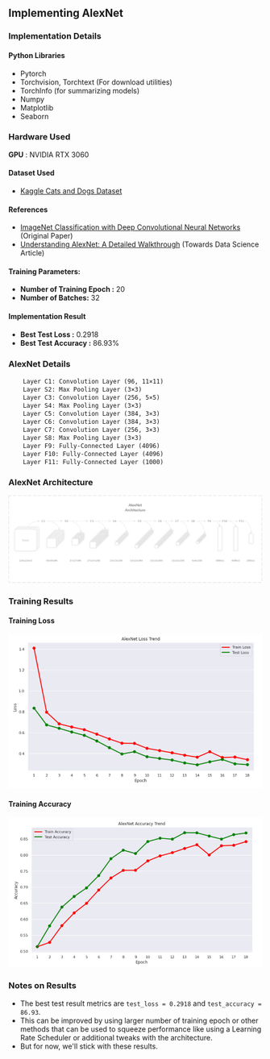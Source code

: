 ## Implementing AlexNet

### Implementation Details

#### Python Libraries
- Pytorch
- Torchvision, Torchtext (For download utilities)
- TorchInfo (for summarizing models)
- Numpy
- Matplotlib
- Seaborn

### Hardware Used

**GPU** : NVIDIA RTX 3060

#### Dataset Used
- [Kaggle Cats and Dogs Dataset](https://www.microsoft.com/en-us/download/details.aspx?id=54765)

#### References
- [ImageNet Classification with Deep Convolutional Neural Networks](https://papers.nips.cc/paper/2012/hash/c399862d3b9d6b76c8436e924a68c45b-Abstract.html) (Original Paper)
- [Understanding AlexNet: A Detailed Walkthrough](https://towardsdatascience.com/understanding-alexnet-a-detailed-walkthrough-20cd68a490aa) (Towards Data Science Article)


#### Training Parameters:
- **Number of Training Epoch :** 20
- **Number of Batches:** 32

#### Implementation Result

- **Best Test Loss :** 0.2918
- **Best Test Accuracy :** 86.93%


### AlexNet Details

```
    Layer C1: Convolution Layer (96, 11×11)
    Layer S2: Max Pooling Layer (3×3)
    Layer C3: Convolution Layer (256, 5×5)
    Layer S4: Max Pooling Layer (3×3)
    Layer C5: Convolution Layer (384, 3×3)
    Layer C6: Convolution Layer (384, 3×3)
    Layer C7: Convolution Layer (256, 3×3)
    Layer S8: Max Pooling Layer (3×3)
    Layer F9: Fully-Connected Layer (4096)
    Layer F10: Fully-Connected Layer (4096)
    Layer F11: Fully-Connected Layer (1000)
```

### AlexNet Architecture

![AlexNet](images/alexnet_archi.png)


### Training Results

#### Training Loss
![Training Loss](images/alexnet_loss.png)

#### Training Accuracy
![Training Accuracy](images/alexnet_acc.png)


### Notes on Results
- The best test result metrics are `test_loss = 0.2918` and `test_accuracy = 86.93`.
- This can be improved by using larger number of training epoch or other methods that can be used to squeeze performance like using a Learning Rate Scheduler or additional tweaks with the architecture.
- But for now, we'll stick with these results.

